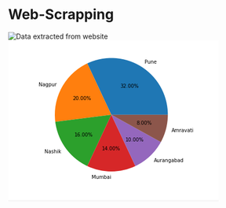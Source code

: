 # Web-Scrapping
![Data extracted from website](https://github.com/HemaG13/Web-Scraping/blob/master/Web_Scrap.ipynb)
![Data visualization on location](https://github.com/HemaG13/Web-Scraping/blob/master/Pie-chart.png)

